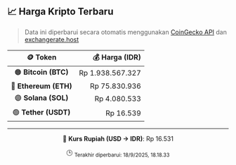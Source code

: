 

<!-- HARGA_KRIPTO -->
## 📈 Harga Kripto Terbaru

> Data ini diperbarui secara otomatis menggunakan [CoinGecko API](https://www.coingecko.com/) dan [exchangerate.host](https://exchangerate.host/)

<div align="center">

| 🪙 Token | 💰 Harga (IDR) |
|:------:|---------------:|
| 🟠 **Bitcoin (BTC)**   | Rp 1.938.567.327 |
| 🔵 **Ethereum (ETH)**  | Rp 75.830.936 |
| 🟣 **Solana (SOL)**    | Rp 4.080.533 |
| 🟢 **Tether (USDT)**   | Rp 16.539 |

---

💱 **Kurs Rupiah (USD → IDR)**: Rp 16.531

🕒 <sub>Terakhir diperbarui: 18/9/2025, 18.18.33</sub>

</div>
<!-- /HARGA_KRIPTO -->